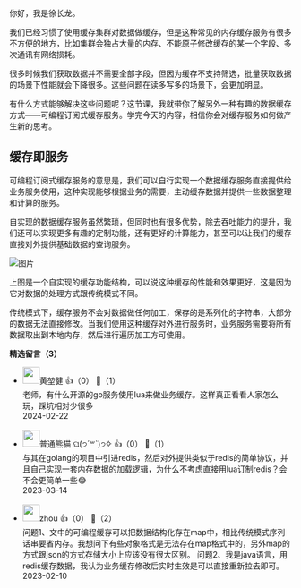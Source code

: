 你好，我是徐长龙。

我们已经习惯了使用缓存集群对数据做缓存，但是这种常见的内存缓存服务有很多不方便的地方，比如集群会独占大量的内存、不能原子修改缓存的某一个字段、多次通讯有网络损耗。

很多时候我们获取数据并不需要全部字段，但因为缓存不支持筛选，批量获取数据的场景下性能就会下降很多。这些问题在读多写多的场景下，会更加明显。

有什么方式能够解决这些问题呢？这节课，我就带你了解另外一种有趣的数据缓存方式——可编程订阅式缓存服务。学完今天的内容，相信你会对缓存服务如何做产生新的思考。

## 缓存即服务

可编程订阅式缓存服务的意思是，我们可以自行实现一个数据缓存服务直接提供给业务服务使用，这种实现能够根据业务的需要，主动缓存数据并提供一些数据整理和计算的服务。

自实现的数据缓存服务虽然繁琐，但同时也有很多优势，除去吞吐能力的提升，我们还可以实现更多有趣的定制功能，还有更好的计算能力，甚至可以让我们的缓存直接对外提供基础数据的查询服务。

![图片](https://static001.geekbang.org/resource/image/ef/f3/effe5afb3ac029f5c21d94d9b2d2a2f3.jpg?wh=1920x1048 "自实现缓存功能结构图")

上图是一个自实现的缓存功能结构，可以说这种缓存的性能和效果更好，这是因为它对数据的处理方式跟传统模式不同。

传统模式下，缓存服务不会对数据做任何加工，保存的是系列化的字符串，大部分的数据无法直接修改。当我们使用这种缓存对外进行服务时，业务服务需要将所有数据取出到本地内存，然后进行遍历加工方可使用。
<div><strong>精选留言（3）</strong></div><ul>
<li><img src="https://thirdwx.qlogo.cn/mmopen/vi_32/YbUxEV3741vKZAiasOXggWucQbmicJwIjg3HDE58oyibYXbSop9QQFqZ7X6OhynDoo6rDHwzK8njSeJjN9hx3pJXg/132" width="30px"><span>黄堃健</span> 👍（0） 💬（1）<div>老师，有什么开源的go服务使用lua来做业务缓存。这样真正看看人家怎么玩，踩坑相对少很多</div>2024-02-22</li><br/><li><img src="https://static001.geekbang.org/account/avatar/00/12/41/f3/8bca4aba.jpg" width="30px"><span>普通熊猫 ଘ(੭ˊ꒳​ˋ)੭✧</span> 👍（0） 💬（1）<div>与其在golang的项目中引进redis，然后对外提供类似于redis的简单协议，并且自己实现一套内存数据的加载逻辑，为什么不考虑直接用lua订制redis？会不会更简单一些😂</div>2023-03-14</li><br/><li><img src="https://static001.geekbang.org/account/avatar/00/10/97/0b/a943bcb3.jpg" width="30px"><span>zhou</span> 👍（0） 💬（2）<div>问题1、文中的可编程缓存可以把数据结构化存在map中，相比传统模式序列话串要省内存。我想问下有些对象格式是无法存在map格式中的，另外map的方式跟json的方式存储大小上应该没有很大区别。
问题2、我是java语言，用redis缓存数据，我认为业务缓存修改后实时生效是可以直接重新拉去即可。</div>2023-02-10</li><br/>
</ul>
